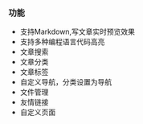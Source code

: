 
### 功能
*  支持Markdown,写文章实时预览效果
*  支持多种编程语言代码高亮
*  文章搜索
*  文章分类
*  文章标签
*  自定义导航，分类设置为导航
*  文件管理
*  友情链接
*  自定义页面

